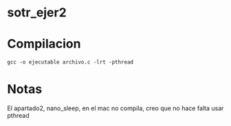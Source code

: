 # sotr_ejer2

# Compilacion
`gcc -o ejecutable archivo.c -lrt -pthread`

# Notas
El apartado2, nano_sleep, en el mac no compila, creo que no hace falta usar pthread
